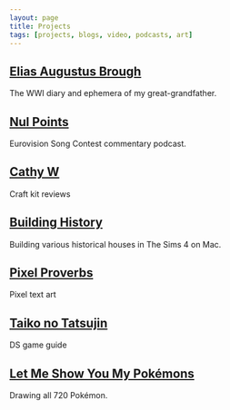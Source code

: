 ```yaml
---
layout: page
title: Projects
tags: [projects, blogs, video, podcasts, art]
---
```


## [Elias Augustus Brough](https://cathywise.net/elias-augustus-brough/)

The WWI diary and ephemera of my great-grandfather.

## [Nul Points](https://www.youtube.com/channel/UC6I3FoS8Y3oVsM8Z92eXegQ)

Eurovision Song Contest commentary podcast.

## [Cathy W](https://www.youtube.com/c/CathyWho)

Craft kit reviews

## [Building History](https://www.youtube.com/playlist?list=PLZxzmAgtkINoe2K-CEt0M64N88it4FnwG)

Building various historical houses in The Sims 4 on Mac.

## [Pixel Proverbs](/pixel-proverbs/)

Pixel text art

## [Taiko no Tatsujin](/taiko-no-tatsujin/)

DS game guide

## [Let Me Show You My Pokémons](http://lupiter.tumblr.com)

Drawing all 720 Pokémon.


